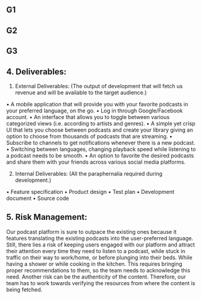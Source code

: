G1
------
G2
------
G3
------------------------------------------------------------
## 4. Deliverables:

1.	External Deliverables: (The output of development that will fetch us revenue and will be available to the target audience.)

•	A mobile application that will provide you with your favorite podcasts in your preferred language, on the go.
•	Log in through Google/Facebook account.
•	An interface that allows you to toggle between various categorized views (i.e. according to artists and genres).
•	A simple yet crisp UI that lets you choose between podcasts and create your library giving an option to choose from thousands of podcasts that are streaming.
•	Subscribe to channels to get notifications whenever there is a new podcast.
•	Switching between languages, changing playback speed while listening to a podcast needs to be smooth.
•	An option to favorite the desired podcasts and share them with your friends across various social media platforms.

2.	Internal Deliverables: (All the paraphernalia required during development.)

•	Feature specification
•	Product design
•	Test plan
•	Development document
•	Source code

## 5. Risk Management:

Our podcast platform is sure to outpace the existing ones because it features translating the existing podcasts into the user-preferred language.
Still, there lies a risk of keeping users engaged with our platform and attract their attention every time they need to listen to a podcast, while stuck in traffic on their way to work/home, or before plunging into their beds. While having a shower or while cooking in the kitchen.
This requires bringing proper recommendations to them, so the team needs to acknowledge this need.
Another risk can be the authenticity of the content. Therefore, our team has to work towards verifying the resources from where the content is being fetched.
